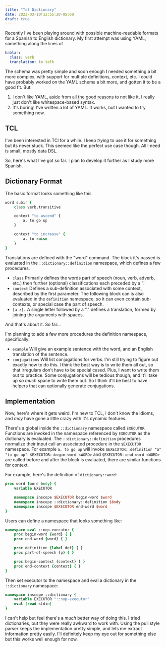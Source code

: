```yaml
---
title: "Tcl Dictionary"
date: 2023-03-10T12:55:20-05:00
draft: true
---
```


Recently I've been playing around with possible machine-readable formats for a Spanish to English dictionary. My first attempt was using YAML, something along the lines of

```yaml
hablar:
  class: verb
  translation: to talk
```

The schema was pretty simple and soon enough I needed something a bit more complex, with support for multiple definitions, context, etc.
I could have probably worked on the YAML schema a bit more, and gotten it to be a good fit. But:

1. I don't like YAML, aside from [all the good reasons](https://ruudvanasseldonk.com/2023/01/11/the-yaml-document-from-hell) to not like it, I really just don't like whitespace-based syntax.
2. It's boring! I've written a lot of YAML. It works, but I wanted to try something new.

## TCL

I've been interested in TCl for a while. I keep *trying* to use it for something but its never stuck. This seemed like the perfect use case though. All I need is small, mostly data DSL.

So, here's what I've got so far. I plan to develop it further as I study more Spanish.

## Dictionary Format

The basic format looks something like this.

```tcl
word subir {
    class verb.transitive

    context "to ascend" {
        a. to go up
    }

    context "to increase" {
        a. to raise
    }
}
```

Translations are defined with the "word" command.
The block it's passed is evaluated in the `::dictionary::definition` namespace, which defines a few procedures.

- `class` Primarily defines the words part of speech (noun, verb, adverb, etc.) then further (optional) classifications each preceded by a '.'
- `context` Defines a sub-definition associated with some context, described by the first parameter. The following block can is also evaluated in the `definition` namespace, so it can even contain sub-contexts, or special case the part of speech.
- `[a-z].` A single letter followed by a "." defines a translation, formed by joining the arguments with spaces.

And that's about it. So far...

I'm planning to add a few more procedures the definition namespace, specifically:

- `example` Will give an example sentence with the word, and an English translation of the sentence.
- `conjugations` Will list conjugations for verbs. I'm still trying to figure out exactly how to do this. I think the best way is to write them all out, so that irregulars don't have to be special cased. Plus, I want to write them out to practice. Some conjugations will be tedious though, and It'll take up *so much* space to write them out. So I think it'll be best to have helpers that can optionally generate conjugations.

## Implementation

Now, here's where it gets weird. I'm new to TCL, I don't know the idioms, and *may* have gone a little crazy with it's dynamic features.

There's a global inside the `::dictionary` namespace called `EXECUTOR`. Functions are invoked in the namespace referenced by `EXECUTOR` as the dictionary is evaluated. The `::dictionary::definition` procedures normalize their input call an associated procedure in the `$EXECUTOR` namespace. For example `a. to go up` will invoke `$EXECUTOR::definition "a" "to go up"`. `$EXECUTOR::begin-word <WORD>` and `$EXECUTOR::end-word <WORD>` are called before and after the block is evaluated, there are similar functions for context.

For example, here's the definition of `dictionary::word`:

```tcl
proc word {word body} {
    variable EXECUTOR

    namespace inscope $EXECUTOR begin-word $word
    namespace inscope ::dictionary::definition $body
    namespace inscope $EXECUTOR end-word $word
}
```

Users can define a namespace that looks something like:

```tcl
namespace eval ::nop-executor {
    proc begin-word {word} { }
    proc end-word {word} { }

    proc definition {label def} { }
    proc part-of-speech {p} { }

    proc begin-context {context} { }
    proc end-context {context} { }
}
```

Then set executor to the namespace and eval a dictionary in the `::dictionary` namespace:

```tcl
namespace inscope ::dictionary {
    variable EXECUTOR "::nop-executor"
    eval [read stdin]
}
```

I can't help but feel there's a *much* better way of doing this. I tried dictionaries, but they were really awkward to work with. Using the pull style parser keeps the implementation pretty simple, and lets me extract information pretty easily. I'll definitely keep my eye out for something else but this works well enough for now.

